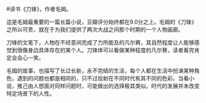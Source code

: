 #读书《刀锋》，作者毛姆。

这是毛姆最重要的一篇长篇小说，豆瓣评分始终都在9.0分之上。毛姆的《刀锋》之所以可贵，就在于为我们提供了两次大战之间那个时期的一个人物画廊。

刀锋的文笔下，人物在不经意间完成了力所能及的凡尔赛，其自然程度让人能够感觉到很像身边具体存在的某个人。刀锋体可以看做某种程度的凡尔赛，读者看完肯定会会心一笑。

毛姆的故事，也描写了长过长新，永不完结的生活，每个人都在生活中扮演某种角色，遇到的问题也都是相同的，只不过投射在不同时代有其不同的色彩。当看小说，推己由人想面对同样问题时，可能做出的选择极其类似。时代的发展并未改变特定场景下的人性。